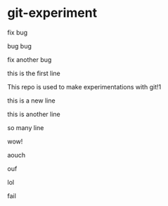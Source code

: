 # git-experiment

fix bug 

bug bug

fix another bug

this is the first line

This repo is used to make experimentations with git!1

this is a new line

this is another line

so many line

wow!

aouch

ouf

lol

fail

